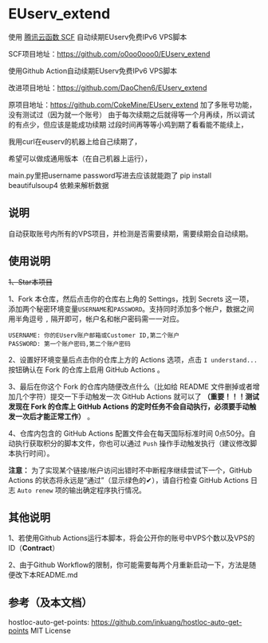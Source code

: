 # EUserv_extend
使用 [腾讯云函数 SCF](https://console.cloud.tencent.com/scf/) 自动续期EUserv免费IPv6 VPS脚本

SCF项目地址：https://github.com/o0oo0ooo0/EUserv_extend

使用Github Action自动续期EUserv免费IPv6 VPS脚本

改进项目地址：https://github.com/DaoChen6/EUserv_extend

原项目地址：https://github.com/CokeMine/EUserv_extend
加了多账号功能，没有测试过（因为就一个账号）
由于每次续期之后就得等一个月再续，所以调试的有点少，但应该是能成功续期
过段时间再等等小鸡到期了看看能不能续上，

我用curl在euserv的机器上给自己续期了，

希望可以做成通用版本（在自己机器上运行），

main.py里把username password写进去应该就能跑了 pip install beautifulsoup4 依赖来解析数据

## 说明

自动获取账号内所有的VPS项目，并检测是否需要续期，需要续期会自动续期。

## 使用说明

~~1、Star本项目~~

1、Fork 本仓库，然后点击你的仓库右上角的 Settings，找到 Secrets 这一项，添加两个秘密环境变量`USERNAME`和`PASSWORD`。支持同时添加多个帐户，数据之间用半角逗号 `,` 隔开即可，帐户名和帐户密码需一一对应。

```
USERNAME: 你的EUserv账户邮箱或Customer ID,第二个账户
PASSWORD: 第一个账户密码,第二个账户密码
```

2、设置好环境变量后点击你的仓库上方的 Actions 选项，点击 `I understand...` 按钮确认在 Fork 的仓库上启用 GitHub Actions 。

3、最后在你这个 Fork 的仓库内随便改点什么（比如给 README 文件删掉或者增加几个字符）提交一下手动触发一次 GitHub Actions 就可以了 **（重要！！！测试发现在 Fork 的仓库上 GitHub Actions 的定时任务不会自动执行，必须要手动触发一次后才能正常工作）** 。

4、仓库内包含的 GitHub Actions 配置文件会在每天国际标准时间 0点50分。自动执行获取积分的脚本文件，你也可以通过 `Push` 操作手动触发执行（建议修改脚本执行时间）。

**注意：** 为了实现某个链接/帐户访问出错时不中断程序继续尝试下一个，GitHub Actions 的状态将永远是“通过”（显示绿色的✔），请自行检查 GitHub Actions 日志 `Auto renew` 项的输出确定程序执行情况。

## 其他说明

1、若使用Github Actions运行本脚本，将会公开你的账号中VPS个数以及VPS的ID（**Contract**）

2、由于Github Workflow的限制，你可能需要每两个月重新启动一下，方法是随便改下本README.md

## 参考（及本文档）

hostloc-auto-get-points: https://github.com/inkuang/hostloc-auto-get-points  MIT License
